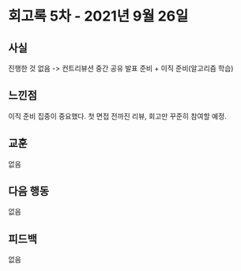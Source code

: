 # 회고록 5차 - 2021년 9월 26일

## 사실

진행한 것 없음 -> 컨트리뷰션 중간 공유 발표 준비 + 이직 준비(알고리즘 학습)

## 느낀점

이직 준비 집중이 중요했다. 첫 면접 전까진 리뷰, 회고만 꾸준히 참여할 예정.

## 교훈

없음

## 다음 행동

없음

## 피드백

없음
